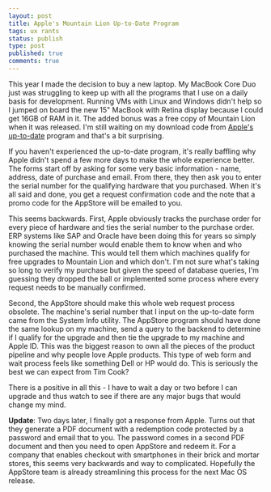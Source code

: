 ```yaml
---
layout: post
title: Apple's Mountain Lion Up-to-Date Program
tags: ux rants
status: publish
type: post
published: true
comments: true
---
```

This year I made the decision to buy a new laptop. My MacBook Core Duo just was 
struggling to keep up with all the programs that I use on a daily basis for 
development. Running VMs with Linux and Windows didn\'t help so I jumped on board 
the new 15\" MacBook with Retina display because I could get 16GB of RAM in it. 
The added bonus was a free copy of Mountain Lion when it was released. I\'m still 
waiting on my download code from [Apple\'s up-to-date][apple-uptodate] program and 
that\'s a bit surprising.

If you haven\'t experienced the up-to-date program, it\'s really baffling why Apple 
didn\'t spend a few more days to make the whole experience better. The forms start 
off by asking for some very basic information - name, address, date of purchase 
and email. From there, they then ask you to enter the serial number for the qualifying 
hardware that you purchased. When it\'s all said and done, you get a request 
confirmation code and the note that a promo code for the AppStore will be emailed 
to you.

This seems backwards. First, Apple obviously tracks the purchase order for every 
piece of hardware and ties the serial number to the purchase order. ERP systems 
like SAP and Oracle have been doing this for years so simply knowing the serial 
number would enable them to know when and who purchased the machine. This would tell 
them which machines qualify for free upgrades to Mountain Lion and which don\'t. I\'m 
not sure what\'s taking so long to verify my purchase but given the speed of database 
queries, I\'m guessing they dropped the ball or implemented some process where every 
request needs to be manually confirmed.

Second, the AppStore should make this whole web request process obsolete. The machine\'s 
serial number that I input on the up-to-date form came from the System Info utility. 
The AppStore program should have done the same lookup on my machine, send a query to 
the backend to determine if I qualify for the upgrade and then tie the upgrade to my 
machine and Apple ID. This was the biggest reason to own all the pieces of the product 
pipeline and why people love Apple products. This type of web form and wait process 
feels like something Dell or HP would do. This is seriously the best we can expect 
from Tim Cook?

There is a positive in all this - I have to wait a day or two before I can upgrade and 
thus watch to see if there are any major bugs that would change my mind.

__Update__: Two days later, I finally got a response from Apple. Turns out that they 
generate a PDF document with a redemption code protected by a password and email that 
to you. The password comes in a second PDF document and then you need to open AppStore 
and redeem it. For a company that enables checkout with smartphones in their brick and 
mortar stores, this seems very backwards and way to complicated. Hopefully the AppStore 
team is already streamlining this process for the next Mac OS release.

[apple-uptodate]: http://www.apple.com/osx/uptodate/
